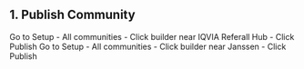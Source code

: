 ## 1. Publish Community

Go to Setup - All communities - Click builder near IQVIA Referall Hub - Click Publish
Go to Setup - All communities - Click builder near Janssen - Click Publish
